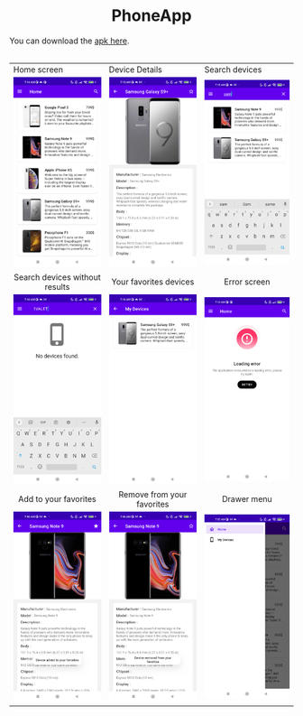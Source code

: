 <h1 align="center">PhoneApp</h1>

You can download the [apk here](https://github.com/faycal-test/PhoneApp/raw/master/PhoneApp.apk). <br><br>



<table>
  <tr>
    <td>Home screen</td>
     <td>Device Details</td>
     <td>Search devices</td>
  </tr>
  <tr>
    <td align="center"><img src="device-2022-02-06-071501.png" width="100%"/></td>
       <td align="center"><img src="device-2022-02-06-071522.png" width="100%"></td>
    <td align="center"><img src="device-2022-02-06-071546.png" width="100%"/></td>
  </tr>
   <tr>
    <td align="center">Search devices without results</td>
     <td align="center">Your favorites devices</td>
     <td align="center">Error screen</td>
  </tr>
  <tr>
    <td><img src="device-2022-02-06-071608.png" width="100%"/></td>
       <td><img src="device-2022-02-06-071624.png" width="100%"></td>
    <td><img src="device-2022-02-06-071422.png" width="100%"/></td>
  </tr>
  
   <tr>
    <td align="center">Add to your favorites</td>
     <td align="center">Remove from your favorites</td>
   <td align="center">Drawer menu</td>
  </tr>
  <tr>
    <td><img src="device-2022-02-06-074628.png" width="100%"/></td>
       <td><img src="device-2022-02-06-074640.png" width="100%"></td>
   <td><img src="device-2022-02-06-075712.png" width="100%"/></td>
  </tr>
  

 </table>


